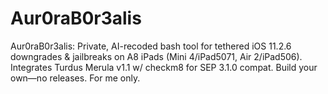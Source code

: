 # Aur0raB0r3alis
Aur0raB0r3alis: Private, AI-recoded bash tool for tethered iOS 11.2.6 downgrades &amp; jailbreaks on A8 iPads (Mini 4/iPad5071, Air 2/iPad506). Integrates Turdus Merula v1.1 w/ checkm8 for SEP 3.1.0 compat. Build your own—no releases. For me only.
